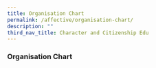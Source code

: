 ```yaml
---
title: Organisation Chart
permalink: /affective/organisation-chart/
description: ""
third_nav_title: Character and Citizenship Edu
---
```

### **Organisation Chart**
